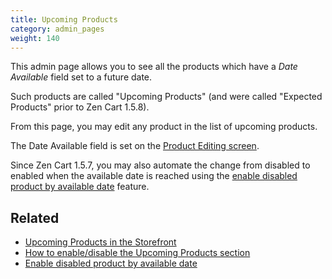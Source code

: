 ```yaml
---
title: Upcoming Products 
category: admin_pages
weight: 140
---
```


This admin page allows you to see all  the products which have a 
*Date Available* field set to a future date. 

Such products are called "Upcoming Products" (and were called "Expected Products" prior to Zen Cart 1.5.8). 

From this page, you may edit any product in the list of upcoming products. 

The Date Available field is set on the [Product Editing screen](/user/products/product_edit/). 

Since Zen Cart 1.5.7, you may also automate the change from disabled to enabled when the available date is reached using the [enable disabled product by available date](/user/admin_pages/configuration/configuration_stock/#enable_disabled_product_by_available_date) feature.

## Related 

- [Upcoming Products in the Storefront](/user/products/upcoming_products/) 
- [How to enable/disable the Upcoming Products section](/user/admin/centerboxes/)
- [Enable disabled product by available date](/user/admin_pages/configuration/configuration_stock/#enable_disabled_product_by_available_date)
 
